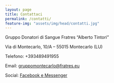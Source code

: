 ```yaml
---
layout: page
title: Contattaci
permalink: /contatti/
feature-img: "assets/img/head/contatti.jpg"
---
```


Gruppo Donatori di Sangue Fratres “Alberto Tintori”

Via di Montecarlo, 10/A – 55015 Montecarlo (LU)

Telefono: +393489491955

Email: gruppomontecarlo@fratres.eu

Social: [Facebook e Messenger](https://www.facebook.com/donatori.montecarlo)
